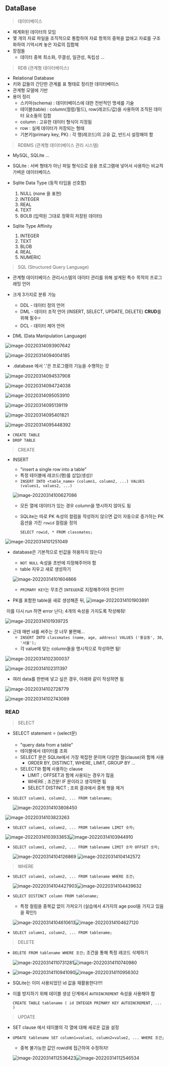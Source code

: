 ## DataBase

> 데이터베이스

* 체계화된 데이터의 모임
* 몇 개의 자료 파일을 조직적으로 통합하여 자료 항목의 중복을 없애고 자료를 구조화하여 기억시켜 놓은 자료의 집합체
* 장점들
  * 데이터 중복 최소화, 무결성, 일관성, 독립성 ...

> RDB (관계형 데이터베이스)

* Relational Database
* 키와 값들의 간단한 관계를 표 형태로 정리한 데이터베이스
* 관계형 모델에 기반
* 용어 정리
  * 스키마(schema) : 데이터베이스에 대한 전반적인 명세를 기술
  * 테이블(table) : column(컬럼/필드), row(레코드/값)을 사용하여 조직된 데이터 요소들의 집합
  * column : 고유한 데이터 형식이 지정됨
  * row : 실제 데이터가 저장되는 형태
  * 기본키(primary key, PK) : 각 행(레코드)의 고유 값, 반드시 설정해야 함

> RDBMS (관계형 데이터베이스 관리 시스템)

* MySQL, SQLite ...
* SQLite : 서버 형태가 아닌 파일 형식으로 응용 프로그램에 넣어서 사용하는 비교적 가벼운 데이터베이스
* Sqlite Data Type (동적 타입을 선호함)
  1. NULL (none 을 표현)
  2. INTEGER
  3. REAL
  4. TEXT
  5. BOLB (입력된 그대로 정확히 저장된 데이터)

* Sqlite Type Affinity
  1. INTEGER
  2. TEXT
  3. BLOB
  4. REAL
  5. NUMERIC

> SQL (Structured Query Language)

* 관계형 데이터베이스 관리시스템의 데이터 관리를 위해 설계된 특수 목적의 프로그래밍 언어
* 크게 3가지로 분류 가능
  * DDL - 데이터 정의 언어
  * DML - 데이터 조작 언어 (INSERT, SELECT, UPDATE, DELETE) **CRUD**를 위해 필수:star:
  * DCL - 데이터 제어 언어

* DML (Data Manipulation Language)

> 



![image-20220314093907642](db_day1.assets/image-20220314093907642.png)

![image-20220314094004185](db_day1.assets/image-20220314094004185.png)

* .database 에서 '.'은 프로그램의 기능을 수행하는 것

![image-20220314094537908](db_day1.assets/image-20220314094537908.png)

![image-20220314094724038](db_day1.assets/image-20220314094724038.png)

![image-20220314095053910](db_day1.assets/image-20220314095053910.png)

![image-20220314095139119](db_day1.assets/image-20220314095139119.png)

![image-20220314095401821](db_day1.assets/image-20220314095401821.png)

![image-20220314095448392](db_day1.assets/image-20220314095448392.png)



* `CREATE TABLE`
* `DROP TABLE`



> CREATE

* INSERT

  * "insert a single row into a table"
  * 특정 테이블에 레코드(행)를 삽입(생성)!
  * `INSERT INTO <table_name> (column1, column2, ...) VALUES (values1, values2, ...)`

  ![image-20220314100627086](db_day1.assets/image-20220314100627086.png)

  * 모든 열에 데이터가 있는 경우 column을 명시하지 않아도 됨

  * SQLite는 따로 PK 속성의 컬럼을 작성하지 않으면 값이 자동으로 증가하는 PK옵션을 가진 `rowid` 컬럼을 정의

    `SELECT rowid, * FROM classmates;`

![image-20220314101251049](db_day1.assets/image-20220314101251049.png)

* database은 기본적으로 빈값을 허용하지 않는다

  * `NOT NULL` 속성을 초반에 지정해주어야 함
  * table 지우고 새로 생성하기

  ![image-20220314101604866](db_day1.assets/image-20220314101604866.png)

  * `PRIMARY KEY`는 무조건 `INTEGER`로 지정해주어야 한다!!!!

* PK를 포함한 table을 새로 생성해준 뒤, ![image-20220314101903891](db_day1.assets/image-20220314101903891.png)

​		이를 다시 run 하면 error 난다; 4개의 속성을 가지도록 작성해줘!

![image-20220314101939725](db_day1.assets/image-20220314101939725.png)

* 근데 매번 id를 써주는 것 너무 불편해...
  * `INSERT INTO classmates (name, age, address) VALUES ('홍길동', 30, '서울');`
  * 각 value에 맞는 column들을 명시적으로 작성하면 됨!

![image-20220314102300037](db_day1.assets/image-20220314102300037.png)

![image-20220314102311397](db_day1.assets/image-20220314102311397.png)

* 여러 data를 한번에 넣고 싶은 경우, 아래와 같이 작성하면 됨

![image-20220314102728779](db_day1.assets/image-20220314102728779.png)

![image-20220314102743089](db_day1.assets/image-20220314102743089.png)



### READ

> SELECT

* SELECT statement :star: (select문)

  * "query data from a table"
  * 테이블에서 데이터를 조회
  * SELECT 문은 SQLite에서 가장 복잡한 문이며 다양한 절(clause)와 함께 사용
    * ORDER BY, DISTINCT, WHERE, LIMIT, GROUP BY ...
  * SELECT와 함께 사용하는 clause
    * LIMIT ; OFFSET과 함께 사용되는 경우가 많음
    * WHERE ; 조건문! IF 문이라고 생각하면 됨
    * SELECT DISTINCT ; 조회 결과에서 중복 행을 제거

* `SELECT column1, column2, ... FROM tablename;`

  ![image-20220314103808450](db_day1.assets/image-20220314103808450.png)

![image-20220314103823263](db_day1.assets/image-20220314103823263.png)

* `SELECT column1, column2, ... FROM tablename LIMIT 숫자;`

![image-20220314103933653](db_day1.assets/image-20220314103933653.png)![image-20220314103944910](db_day1.assets/image-20220314103944910.png)



* `SELECT column1, column2, ... FROM tablename LIMIT 숫자 OFFSET 숫자;`

  ![image-20220314104126869](db_day1.assets/image-20220314104126869.png)	![image-20220314104142572](db_day1.assets/image-20220314104142572.png)

> WHERE

* `SELECT column1, column2, ... FROM tablename WHERE 조건;`

  ![image-20220314104427903](db_day1.assets/image-20220314104427903.png)![image-20220314104439632](db_day1.assets/image-20220314104439632.png)

* `SELECT DISTINCT column FROM tablename;`

  * 특정 컬럼을 중복값 없이 가져오기 (실습에서 4가지의 age pool을 가지고 있음을 확인!)

  ![image-20220314104610613](db_day1.assets/image-20220314104610613.png)![image-20220314104627120](db_day1.assets/image-20220314104627120.png)

* `SELECT column1, column2, ... FROM tablename;`

> DELETE

* `DELETE FROM tablename WHERE 조건;` 조건을 통해 특정 레코드 삭제하기

  ![image-20220314110731281](db_day1.assets/image-20220314110731281.png)![image-20220314110740980](db_day1.assets/image-20220314110740980.png)

* ![image-20220314110941090](db_day1.assets/image-20220314110941090.png)![image-20220314110956302](db_day1.assets/image-20220314110956302.png)

* SQLite는 이미 사용되었던 id 값을 재활용한다!!!!

* 이를 방지하기 위해 테이블 생성 단계에서 `AUTOINCREMENT` 속성을 사용해야 함

  `CREATE TABLE tablename ( id INTEGER PRIMARY KEY AUTOINCREMENT, ... )`

> UPDATE

* SET clause 에서 테이블의 각 열에 대해 새로운 값을 설정

* `UPDATE tablename SET column1=value1, column2=value2, ... WHERE 조건;`

  * 중복 불가능한 값인 rowid에 접근하여 수정하자!

  ![image-20220314112536423](db_day1.assets/image-20220314112536423.png)![image-20220314112546534](db_day1.assets/image-20220314112546534.png)



